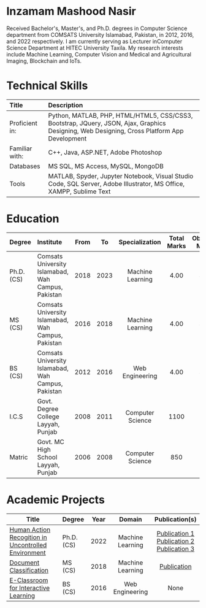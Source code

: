 # Inzamam Mashood Nasir

Received Bachelor's, Master's, and Ph.D. degrees in Computer Science department from COMSATS University Islamabad, Pakistan, in 2012, 2016, and 2022 respectively. I am currently serving as Lecturer inComputer Science Department at HITEC University Taxila. My research interests include Machine Learning, Computer Vision and Medical and Agricultural Imaging, Blockchain and IoTs.
<br>

# Technical Skills
| Title | Description |
|  :-------- | :--------------- |
| Proficient in: | Python, MATLAB, PHP, HTML/HTML5, CSS/CSS3, Bootstrap, JQuery, JSON, Ajax, Graphics Designing, Web Designing, Cross Platform App Development |
| Familiar with: | C++, Java, ASP.NET, Adobe Photoshop |
| Databases | MS SQL, MS Access, MySQL, MongoDB |
| Tools | MATLAB, Spyder, Jupyter Notebook, Visual Studio Code, SQL Server, Adobe Illustrator, MS Office, XAMPP, Sublime Text |

# Education
|  Degree | Institute | From | To | Specialization | Total Marks | Obtained Marks |
|  :----- | :-------------------------- | :--: | :--: | :------------: | :------:  | :--: |
| Ph.D. (CS) | Comsats University Islamabad, Wah Campus, Pakistan | 2018 | 2023 | Machine Learning | 4.00 | 3.42 |
| MS (CS) | Comsats University Islamabad, Wah Campus, Pakistan | 2016 | 2018 | Machine Learning | 4.00 | 3.81 |
| BS (CS) | Comsats University Islamabad, Wah Campus, Pakistan | 2012 | 2016 | Web Engineering | 4.00 | 3.37 |
| I.C.S | Govt. Degree College Layyah, Punjab | 2008 | 2011 | Computer Science | 1100 | 654 |
| Matric | Govt. MC High School Layyah, Punjab | 2006 | 2008 | Computer Science | 850 | 660 |

# Academic Projects
|  Title | Degree | Year | Domain | Publication(s) |
|  ----- | :-------------------------- | :--: | :--: | :--: |
| <a href="https:/www/google.com"> Human Action Recogition in Uncontrolled Environment </a>| Ph.D. (CS) | 2022 | Machine Learning | <a href="https:/www/google.com"> Publication 1 </a> <br> <a href="https:/www/google.com"> Publication 2 </a> <br> <a href="https:/www/google.com"> Publication 3 </a> |
| <a href="https:/www/google.com"> Document Classification </a> | MS (CS) | 2018 | Machine Learning | <a href="https:/www/google.com"> Publication </a> |
| <a href="https:/www/google.com"> E-Classroom for Interactive Learning </a> | BS (CS) | 2016 | Web Engineering | None |
